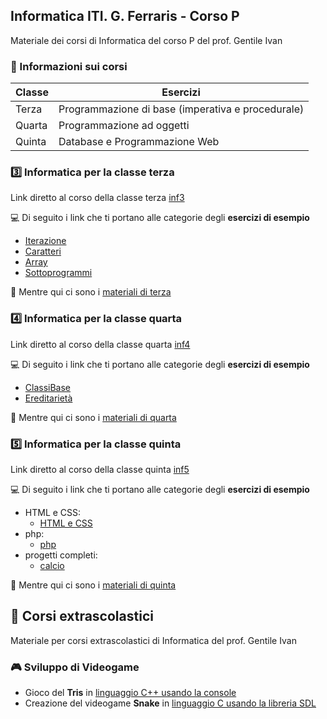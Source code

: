 ## Informatica ITI. G. Ferraris - Corso P
Materiale dei corsi di Informatica del corso P del prof. Gentile Ivan

### :information_desk_person: Informazioni sui corsi

| Classe    | Esercizi |
|--------   |----------|
| Terza     | Programmazione di base (imperativa e procedurale) |
| Quarta    | Programmazione ad oggetti |
| Quinta    | Database e Programmazione Web  |

### :three: Informatica per la classe terza 

Link diretto al corso della classe terza [inf3](https://github.com/prof-gentile-i/inf3/tree/main) 

:computer: Di seguito i link che ti portano alle categorie degli **esercizi di esempio**
- [Iterazione](https://github.com/prof-gentile-i/inf3/tree/main/Iterazione)
- [Caratteri](https://github.com/prof-gentile-i/inf3/tree/main/Caratteri)
- [Array](https://github.com/prof-gentile-i/inf3/tree/main/Array)
- [Sottoprogrammi](https://github.com/prof-gentile-i/inf3/tree/main/Sottoprogrammi/)

:memo: Mentre qui ci sono i [materiali di terza](https://github.com/prof-gentile-i/inf3/tree/main/Materiale) 

### :four: Informatica per la classe quarta

Link diretto al corso della classe quarta [inf4](https://github.com/prof-gentile-i/inf4/tree/main)

:computer: Di seguito i link che ti portano alle categorie degli **esercizi di esempio**
- [ClassiBase](https://github.com/prof-gentile-i/inf4/tree/main/ClassiBase)
- [Ereditarietà](https://github.com/prof-gentile-i/inf4/tree/mina/Ereditarieta)

:memo: Mentre qui ci sono i  [materiali di quarta](https://github.com/prof-gentile-i/inf4/tree/main/Materiali)


### :five: Informatica per la classe quinta

Link diretto al corso della classe quinta [inf5](https://github.com/prof-gentile-i/inf5/tree/main)

:computer: Di seguito i link che ti portano alle categorie degli **esercizi di esempio**
* HTML e CSS:
  - [HTML e CSS](https://github.com/prof-gentile-i/inf5/tree/main/Html%20e%20CSS/)
* php:
  - [php](https://github.com/prof-gentile-i/inf5/tree/main/php)
* progetti completi:
  - [calcio](https://github.com/prof-gentile-i/inf5/tree/main/progetti_completi/calcio)

:memo: Mentre qui ci sono i  [materiali di quinta](https://github.com/prof-gentile-i/inf5/tree/main/materiale)


## :blue_book: Corsi extrascolastici
Materiale per corsi extrascolastici di Informatica del prof. Gentile Ivan

### :video_game: Sviluppo di Videogame
* Gioco del **Tris** in [linguaggio C++ usando la console](https://github.com/prof-gentile-i/extra/tree/main/videogame/tris)
* Creazione del videogame **Snake** in [linguaggio C usando la libreria SDL](https://github.com/prof-gentile-i/extra/tree/main/videogame/sdl_C/Snake)




